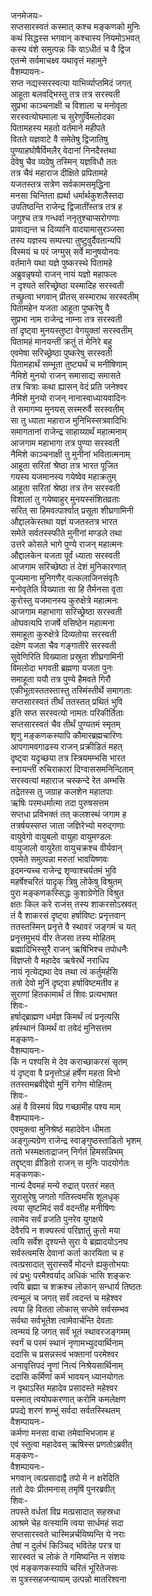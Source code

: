 जनमेजयः-  
सप्तसारस्वतं कस्मात् कश्च मङ्कणको मुनिः  
कथं सिद्धस्स भगवान् कश्चास्य नियमोऽभवत्  
कस्य वंशे समुत्पन्नः किं वाऽधीतं च वै द्विज  
एतन्मे सर्वमाचक्ष्व यथावृत्तं महामुने  
वैशम्पायनः-  
सप्त नद्यस्सरस्वत्या याभिर्व्याप्तमिदं जगत्  
आहूता बलवद्भिस्तु तत्र तत्र सरस्वती  
सुप्रभा काञ्चनाक्षी च विशाला च मनोवृता  
सरस्वत्योघमाला च सुरेणुर्विमलोदका  
पितामहस्य महतो वर्तमाने महीपते  
वितते यज्ञवाटे वै समेतेषु द्विजातिषु  
पुण्याहघोषैर्विमलैर् वेदानां निनदैस्तथा  
देवेषु चैव व्यग्रेषु तस्मिन् यज्ञविधौ ततः  
तत्र चैवं महाराज दीक्षिते प्रपितामहे  
यजतस्तत्र सत्रेण सर्वकामसमृद्धिना  
मनसा चिन्तिता ह्यर्था धर्मार्थकुशलैस्तदा  
उपतिष्ठन्ति राजेन्द्र द्विजातींस्तत्र तत्र ह  
जगुश्च तत्र गन्धर्वा ननृतुश्चाप्सरोगणाः  
प्रावाद्यन्त च दिव्यानि वादयामासुरञ्जसा  
तस्य यज्ञस्य सम्पत्त्या तुष्टुवुर्दैवतान्यपि  
विस्मयं च परं जग्मुस् सर्वे मानुषयोनयः  
वर्तमाने यथा यज्ञे पुष्करस्थे पितामहे  
अब्रुवन्नृषयो राजन् नायं यज्ञो महाफलः  
न दृश्यते सरिच्छ्रेष्ठा यस्मादिह सरस्वती  
तच्छ्रुत्वा भगवान् प्रीतस् सस्माराथ सरस्वतीम्  
पितामहेन यजता आहूता पुष्करेषु वै  
सुप्रभा नाम राजेन्द्र नाम्ना तत्र सरस्वती  
तां दृष्ट्वा मुनयस्तुष्टा वेगयुक्तां सरस्वतीम्  
पितामहं मानयन्तीं क्रतुं तं मेनिरे बहु  
एवमेषा सरिच्छ्रेष्ठा पुष्करेषु सरस्वती  
पितामहार्थं सम्भूता तुष्ट्यर्थं च मनीषिणाम्  
नैमिशे मुनयो राजन् समासाद्य समासते  
तत्र चित्राः कथा ह्यासन् वेदं प्रति जनेश्वर  
नैमिशे मुनयो राजन् नानास्वाध्यायवादिनः  
ते समागम्य मुनयस् सस्मरुर्वै सरस्वतीम्  
सा तु ध्याता महाराज मुनिभिस्सत्रवादिभिः  
समागतानां राजेन्द्र साहाय्यार्थं महात्मनाम्  
आजगाम महाभागा तत्र पुण्या सरस्वती  
नैमिशे काञ्चनाक्षी तु मुनीनां भवितात्मनाम्  
आहूता सरितां श्रेष्ठा तत्र भारत पूजित  
गयस्य यजमानस्य गयेष्वेव महाक्रतुम्  
आहूता सरितां श्रेष्ठा तत्र तेन सरस्वती  
विशालां तु गयेष्वाहुर् मुनयस्संशितव्रताः  
सरित् सा हिमवत्पार्श्वात् प्रसूता शीघ्रगामिनी  
औद्दालकेस्तथा यज्ञं यजतस्तत्र भारत  
समेते सर्वतस्स्फीते मुनीनां मण्डले तथा  
उत्तरे कोसले भागे पुण्ये राजन् महात्मनः  
औद्दालकेन यजता पूर्वं ध्याता सरस्वती  
आजगाम सरिच्छेष्ठा तं देशं मुनिकारणात्  
पूज्यमाना मुनिगणैर् वल्कलाजिनसंवृतैः  
मनोवृतेति विख्याता सा हि तैर्मनसा वृता  
कुरोस्तु यजमानस्य कुरुक्षेत्रे महात्मनः  
आजगाम महाभागा सरिच्छ्रेष्ठा सरस्वती  
ओघवत्यपि राजर्षे वसिष्ठेन महात्मना  
समाहूता कुरुक्षेत्रे दिव्यतोया सरस्वती  
दक्षेण यजता चैव गङ्गातीरे सरस्वती  
सुवेणिरिति विख्याता प्रस्रुता शीघ्रगामिनी  
विमलोदा भगवती ब्रह्मणा यजता पुनः  
समाहूता ययौ तत्र पुण्ये हैमवते गिरौ  
एकीभूतास्ततस्तास्तु तस्मिंस्तीर्थे समागताः  
सप्तसारस्वतं तीर्थं ततस्तत् प्रथितं भुवि  
इति सप्त सरस्वत्यो नामतः परिकीर्तिताः  
सप्तसारस्वतं चैव तीर्थं पुण्यतमं स्मृतम्  
शृणु मङ्कणकस्यापि कौमारब्रह्मचारिणः  
आपगामवगाढस्य राजन् प्रक्रीडितं महत्  
दृष्ट्वा यदृच्छया तत्र स्त्रियमम्भसि भारत  
स्नायन्तीं रुचिराकारां दिग्वाससमनिन्दिताम्  
सरस्वत्यां महाराज चस्कन्दे रेत अम्भसि  
तद्रेतस्स तु जग्राह कलशेन महातपाः  
ऋषिः परमधर्मात्मा तदा पुरुषसत्तम  
सप्तधा प्रविभक्तं तत् कलशस्थं जगाम ह  
तत्रर्षयस्सप्त जाता जज्ञिरेभ्यो मरुद्गणाः  
वायुवेगो वायुबलो वायुहा वायुमण्डलः  
वायुजालो वायुरेता वायुचक्रश्च वीर्यवान्  
एवमेते समुत्पन्ना मरुतां भावयिष्णवः  
इदमन्यच्च राजेन्द्र शृण्वाश्चर्यतमं भुवि  
महर्षेश्चरितं यादृक् त्रिषु लोकेषु विश्रुतम्  
पुरा मङ्कणकस्सिद्धः कुशाग्रेणेति विश्रुत  
क्षतः किल करे राजंस् तस्य शाकरसोऽस्रवत्  
तं वै शाकरसं दृष्ट्वा हर्षाविष्टः प्रनृत्तवान्  
ततस्तस्मिन् प्रनृत्ते वै स्थावरं जङ्गमं च यत्  
प्रनृत्तमुभयं वीर तेजसा तस्य मोहितम्  
ब्रह्मादिभिस्सुरै राजन् ऋषिभिश्च तपोधनैः  
विज्ञप्तो वै महादेव ऋषेरर्थे नराधिप  
नायं नृत्येद्यथा देव तथा त्वं कर्तुमर्हसि  
ततो देवो मुनिं दृष्ट्वा हर्षाविष्टमतीव ह  
सुराणां हितकामार्थं तं शिवः प्रत्यभाषत  
शिवः-  
हर्षाद्ब्राह्मण धर्मज्ञ किमर्थं त्वं प्रनृत्यसि  
हर्षस्थानं किमर्थं वा तवेदं मुनिसत्तम  
मङ्कणः-  
वैशम्पायनः-  
किं न पश्यसि मे देव कराच्छाकरसं सृतम्  
यं दृष्ट्वा वै प्रनृत्तोऽहं हर्षेण महता विभो  
ततस्तमब्रवीद्देवो मुनिं रागेण मोहितम्  
शिवः-  
अहं वै विस्मयं विप्र गच्छामीह पश्य माम्  
वैशम्पायनः-  
एवमुक्त्वा मुनिश्रेष्ठं महादेवेन धीमता  
अङ्गुल्यग्रेण राजेन्द्र स्वाङ्गुष्ठस्ताडितो भृशम्  
ततो भस्मक्षताद्राजन् निर्गतं हिमसन्निभम्  
तद्दृष्ट्वा व्रीडितो राजन् स मुनिः पादयोर्गतः  
मङ्कणकः-  
नान्यं दैवमहं मन्ये रुद्रात् परतरं महत्  
सुरासुरेषु जगतो गतिस्त्वमसि शूलधृक्  
त्वया सृष्टमिदं सर्वं वदन्तीह मनीषिणः  
त्वामेव सर्वं व्रजति पुनरेव युगक्षये  
देवैरपि न शक्यस्त्वं परिज्ञातुं कुतो मया  
त्वयि सर्वेश दृश्यन्ते सुरा ये ब्रह्मादयोऽनघ  
सर्वस्त्वमसि देवानां कर्ता कारयिता च ह  
त्वत्प्रसादात् सुरास्सर्वे मोदन्ते ह्यकुतोभयाः  
त्वं प्रभुः परमैश्वर्याद् अधिकं भासि शङ्करः  
त्वयि ब्रह्मा च शक्रश्च लोकान् सन्धार्य तिष्ठतः  
त्वन्मूलं च जगत् सर्वं त्वदन्तं च महेश्वर  
त्वया हि वितता लोकास् सप्तेमे सर्वसम्भव  
सर्वथा सर्वभूतेश त्वामेवार्चन्ति देवताः  
त्वन्मयं हि जगत् सर्वं भूतं स्थावरजङ्गमम्  
स्वर्गं च परमं स्थानं नृणामभ्युदयार्थिनाम्  
ददासि च प्रसन्नस्त्वं भक्तानां परमेश्वर  
अनावृत्तिपदं नॄणां नित्यं निश्रेयसार्थिनाम्  
ददासि कर्मिणां कर्म भावयन् ध्यानयोगतः  
न वृथाऽस्ति महादेव प्रसादस्ते महेश्वर  
यस्मात् त्वयोपकरणात् करोमि कमलेक्षण  
प्रपद्ये शरणं शम्भुं सर्वदा सर्वतस्स्थितम्  
वैशम्पायनः-  
कर्मणा मनसा वाचा तमेवाभिभजाम ह  
एवं स्तुत्वा महादेवस् ऋषिस्स प्रणतोऽब्रवीत्  
मङ्कणः-  
वैशम्पायनः-  
भगवान् त्वत्प्रसादाद्वै तपो मे न क्षरेदिति  
ततो देवः प्रीतमनास् तमृषिं पुनरब्रवीत्  
शिवः-  
तपस्ते वर्धतां विप्र मत्प्रसादात् सहस्रधा  
आश्रमे चेह वत्स्यामि त्वया सार्धमहं सदा  
सप्तसारस्वते चास्मिन्नर्चयिष्यन्ति ये नराः  
तेषां न दुर्लभं किञ्चिद् भवितेह परत्र वा  
सारस्वतं च लोकं ते गमिष्यन्ति न संशयः  
एवं मङ्कणकस्यापि चरितं भूरितेजसः  
स पुत्रस्सहजन्यायाम् उत्पन्नो मातरिश्वना  

